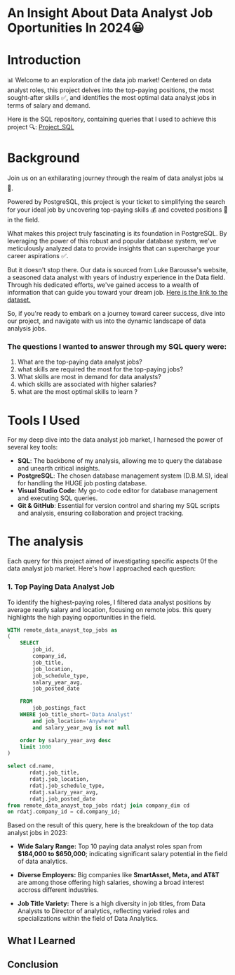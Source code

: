 

# An Insight About Data Analyst Job Oportunities In 2024😀 

# Introduction

📊 Welcome to an exploration of the data job market! Centered on data analyst roles, this project delves into the top-paying positions, the most sought-after skills ✅, and identifies the most optimal data analyst jobs in terms of salary and demand.

Here is the SQL repository, containing queries that I used to achieve this project 🔍: [Project_SQL](/Project_SQL/)

# Background

Join us on an exhilarating journey through the realm of data analyst jobs 📊🚀. 

Powered by PostgreSQL, this project is your ticket to simplifying the search for your ideal job by uncovering top-paying skills 💰 and coveted positions 🥇 in the field.

What makes this project truly fascinating is its foundation in PostgreSQL. By leveraging the power of this robust and popular database system, we've meticulously analyzed data to provide insights that can supercharge your career aspirations ✅.

But it doesn't stop there. Our data is sourced from Luke Barousse's website, a seasoned data analyst with years of industry experience in the Data field. Through his dedicated efforts, we've gained access to a wealth of information that can guide you toward your dream job. [Here is the link to the dataset.](https://lukebarousse.com/sql)

So, if you're ready to embark on a journey toward career success, dive into our project, and navigate with us into the dynamic landscape of data analysis jobs. 

### The questions I wanted to answer through my SQL query were:

1. What are the top-paying data analyst jobs?
2. what skills are required the most for the top-paying jobs?
3. What skills are most in demand for data analysts?
4. which skills are associated with higher salaries?
5. what are the most optimal skills to learn ?
 
# Tools I Used

For my deep dive into the data analyst job market, I harnesed the power of several key tools: 

- **SQL**: The backbone of my analysis, allowing me to query the database and unearth critical insights.
- **PostgreSQL**: The chosen database management system (D.B.M.S), ideal for handling the HUGE job posting database.
- **Visual Studio Code**: My go-to code editor for database management and executing SQL queries.
- **Git & GitHub**: Essential for version control and sharing my SQL scripts and analysis, ensuring collaboration and project tracking.

# The analysis

Each query for this project aimed of investigating specific aspects 0f the data analyst job market. Here's how I approached each question: 

### 1. Top Paying Data Analyst Job

To identify the highest-paying roles, I filtered data analyst positions by average rearly salary and location, focusing on remote jobs. this query highlights the high paying opportunities in the field.

```sql
WITH remote_data_anayst_top_jobs as 
( 
    SELECT 
        job_id,
        company_id,
        job_title,
        job_location,
        job_schedule_type,
        salary_year_avg,
        job_posted_date

    FROM 
        job_postings_fact
    WHERE job_title_short='Data Analyst' 
        and job_location='Anywhere' 
        and salary_year_avg is not null

    order by salary_year_avg desc
    limit 1000
)

select cd.name, 
       rdatj.job_title, 
       rdatj.job_location, 
       rdatj.job_schedule_type,
       rdatj.salary_year_avg,
       rdatj.job_posted_date
from remote_data_anayst_top_jobs rdatj join company_dim cd
on rdatj.company_id = cd.company_id;
```

Based on the result of this query, here is the breakdown of the top data analyst jobs in 2023:

- **Wide Salary Range:** Top 10 paying data analyst roles span from **$184,000 to $650,000**; indicating significant salary potential in the field of data analytics. 

- **Diverse Employers:** Big companies like **SmartAsset, Meta, and AT&T** are among those offering high salaries, showing a broad interest accross different industries.

- **Job Title Variety:** There is a high diversity in job titles, from Data Analysts to Director of analytics, reflecting varied roles and specializations within the field of Data Analytics.

## What I Learned
## Conclusion 